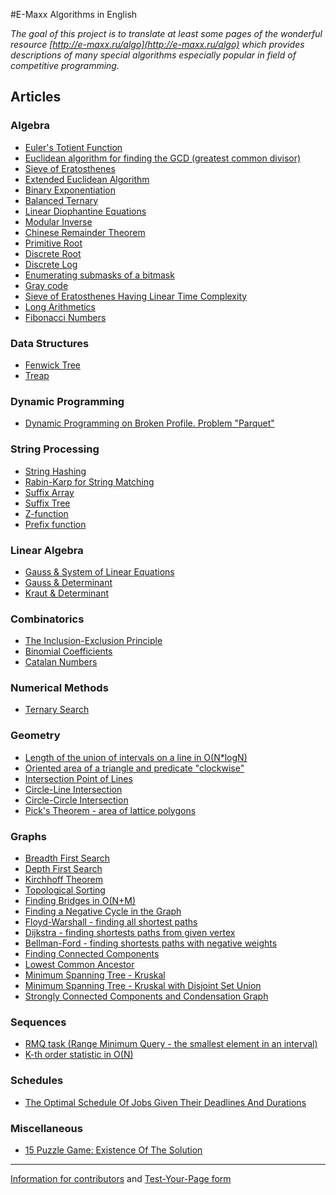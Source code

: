 <!--?title Main Page-->
#E-Maxx Algorithms in English

*The goal of this project is to translate at least some pages of the wonderful resource
[http://e-maxx.ru/algo](http://e-maxx.ru/algo) which provides descriptions of many special algorithms
especially popular in field of competitive programming.*

## Articles

### Algebra
- [Euler's Totient Function](./algebra/phi-function.md)
- [Euclidean algorithm for finding the GCD (greatest common divisor)](./algebra/euclid-algorithm.md)
- [Sieve of Eratosthenes](./algebra/sieve-of-eratosthenes.md)
- [Extended Euclidean Algorithm](./algebra/extended-euclid-algorithm.md)
- [Binary Exponentiation](./algebra/binary-exp.md)
- [Balanced Ternary](./algebra/balanced-ternary.md)
- [Linear Diophantine Equations](./algebra/linear-diophantine-equation.md)
- [Modular Inverse](./algebra/module-inverse.md)
- [Chinese Remainder Theorem](./algebra/chinese-remainder-theorem.md)
- [Primitive Root](./algebra/primitive-root.md)
- [Discrete Root](./algebra/discrete-root.md)
- [Discrete Log](./algebra/discrete-log.md)
- [Enumerating submasks of a bitmask](./algebra/all-submasks.md)
- [Gray code](./algebra/gray-code.md)
- [Sieve of Eratosthenes Having Linear Time Complexity](./algebra/prime-sieve-linear.md)
- [Long Arithmetics](./algebra/big-integer.md)
- [Fibonacci Numbers](./algebra/fibonacci-numbers.md)

### Data Structures
- [Fenwick Tree](./data_structures/fenwick.md)
- [Treap](./data_structures/treap.md)

### Dynamic Programming
- [Dynamic Programming on Broken Profile. Problem "Parquet"](./dynamic_programming/profile-dynamics.md)

### String Processing
- [String Hashing](./string/string-hashing.md)
- [Rabin-Karp for String Matching](./string/rabin-karp.md)
- [Suffix Array](./string/suffix-array.md)
- [Suffix Tree](./string/suffix-tree-ukkonen.md)
- [Z-function](./string/z-function.md)
- [Prefix function](./string/prefix-function.md)

### Linear Algebra
- [Gauss & System of Linear Equations](./linear_algebra/linear-system-gauss.md)
- [Gauss & Determinant](./linear_algebra/determinant-gauss.md)
- [Kraut & Determinant](./linear_algebra/determinant-kraut.md)

### Combinatorics
- [The Inclusion-Exclusion Principle](./combinatorics/inclusion-exclusion.md)
- [Binomial Coefficients](./combinatorics/binomial-coefficients.md)
- [Catalan Numbers](./combinatorics/catalan-numbers.md)

### Numerical Methods
- [Ternary Search](./num_methods/ternary_search.md)

### Geometry
- [Length of the union of intervals on a line in O(N\*logN)](./geometry/length-of-segments-union.md)
- [Oriented area of a triangle and predicate "clockwise"](./geometry/oriented-triangle-area.md)
- [Intersection Point of Lines](./geometry/lines-intersection.md)
- [Circle-Line Intersection](./geometry/circle-line-intersection.md)
- [Circle-Circle Intersection](./geometry/circle-circle-intersection.md)
- [Pick's Theorem - area of lattice polygons](./geometry/picks-theorem.md)

### Graphs
- [Breadth First Search](./graph/breadth-first-search.md)
- [Depth First Search](./graph/depth-first-search.md)
- [Kirchhoff Theorem](./graph/kirchhoff-theorem.md)
- [Topological Sorting](./graph/topological-sort.md)
- [Finding Bridges in O(N+M)](./graph/bridge-searching.md)
- [Finding a Negative Cycle in the Graph](./graph/finding-negative-cycle-in-graph.md)
- [Floyd-Warshall - finding all shortest paths](./graph/all-pair-shortest-path-floyd-warshall.md)
- [Dijkstra - finding shortests paths from given vertex](./graph/dijkstra.md)
- [Bellman-Ford - finding shortests paths with negative weights](./graph/bellman_ford.md)
- [Finding Connected Components](./graph/search-for-connected-components.md)
- [Lowest Common Ancestor](./graph/lca.md)
- [Minimum Spanning Tree - Kruskal](./graph/mst_kruskal.md)
- [Minimum Spanning Tree - Kruskal with Disjoint Set Union](./graph/mst_kruskal_with_dsu.md)
- [Strongly Connected Components and Condensation Graph](./graph/strongly-connected-components.md)

### Sequences
- [RMQ task (Range Minimum Query - the smallest element in an interval)](./sequences/rmq.md)
- [K-th order statistic in O(N)](./sequences/k-th.md)

### Schedules
- [The Optimal Schedule Of Jobs Given Their Deadlines And Durations](./schedules/schedule-with-completion-duration.md)

### Miscellaneous
- [15 Puzzle Game: Existence Of The Solution](./others/15-puzzle.md)

---

[Information for contributors](./contrib.md) and [Test-Your-Page form](./test.php)
